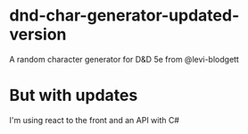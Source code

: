 # dnd-char-generator-updated-version
A random character generator for D&amp;D 5e from @levi-blodgett


# But with updates
I'm using react to the front and an API with C#
